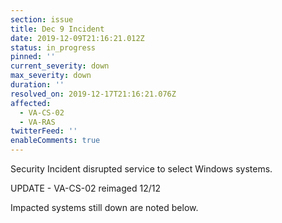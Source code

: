 ```yaml
---
section: issue
title: Dec 9 Incident
date: 2019-12-09T21:16:21.012Z
status: in_progress
pinned: ''
current_severity: down
max_severity: down
duration: ''
resolved_on: 2019-12-17T21:16:21.076Z
affected:
  - VA-CS-02
  - VA-RAS
twitterFeed: ''
enableComments: true
---
```

Security Incident disrupted service to select Windows systems.<br>

UPDATE - VA-CS-02 reimaged 12/12<br>

Impacted systems still down are noted below.
